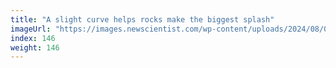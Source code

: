 ```yaml
---
title: "A slight curve helps rocks make the biggest splash"
imageUrl: "https://images.newscientist.com/wp-content/uploads/2024/08/01155207/SEI_214086567.jpg?width=788"
index: 146
weight: 146
---
```

